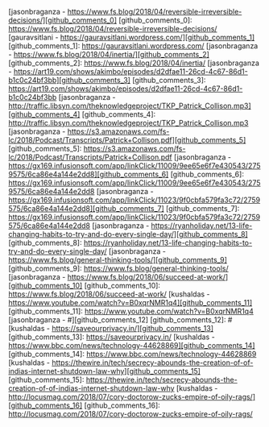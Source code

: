 [jasonbraganza - https://www.fs.blog/2018/04/reversible-irreversible-decisions/][github_comments_0]
[github_comments_0]: https://www.fs.blog/2018/04/reversible-irreversible-decisions/
[gauravsitlani - https://gauravsitlani.wordpress.com/][github_comments_1]
[github_comments_1]: https://gauravsitlani.wordpress.com/
[jasonbraganza - https://www.fs.blog/2018/04/inertia/][github_comments_2]
[github_comments_2]: https://www.fs.blog/2018/04/inertia/
[jasonbraganza - https://art19.com/shows/akimbo/episodes/d2dfae11-26cd-4c67-86d1-b1c0c24bf3bb][github_comments_3]
[github_comments_3]: https://art19.com/shows/akimbo/episodes/d2dfae11-26cd-4c67-86d1-b1c0c24bf3bb
[jasonbraganza - http://traffic.libsyn.com/theknowledgeproject/TKP_Patrick_Collison.mp3][github_comments_4]
[github_comments_4]: http://traffic.libsyn.com/theknowledgeproject/TKP_Patrick_Collison.mp3
[jasonbraganza - https://s3.amazonaws.com/fs-lc/2018/Podcast/Transcripts/Patrick+Collison.pdf][github_comments_5]
[github_comments_5]: https://s3.amazonaws.com/fs-lc/2018/Podcast/Transcripts/Patrick+Collison.pdf
[jasonbraganza - https://gx169.infusionsoft.com/app/linkClick/11009/9ee65e6f7e430543/2759575/6ca86e4a144e2dd8][github_comments_6]
[github_comments_6]: https://gx169.infusionsoft.com/app/linkClick/11009/9ee65e6f7e430543/2759575/6ca86e4a144e2dd8
[jasonbraganza - https://gx169.infusionsoft.com/app/linkClick/11023/9f0cbfa579fa3c72/2759575/6ca86e4a144e2dd8][github_comments_7]
[github_comments_7]: https://gx169.infusionsoft.com/app/linkClick/11023/9f0cbfa579fa3c72/2759575/6ca86e4a144e2dd8
[jasonbraganza - https://ryanholiday.net/13-life-changing-habits-to-try-and-do-every-single-day/][github_comments_8]
[github_comments_8]: https://ryanholiday.net/13-life-changing-habits-to-try-and-do-every-single-day/
[jasonbraganza - https://www.fs.blog/general-thinking-tools/][github_comments_9]
[github_comments_9]: https://www.fs.blog/general-thinking-tools/
[jasonbraganza - https://www.fs.blog/2018/06/succeed-at-work/][github_comments_10]
[github_comments_10]: https://www.fs.blog/2018/06/succeed-at-work/
[kushaldas - https://www.youtube.com/watch?v=B0xqrNMR1q4][github_comments_11]
[github_comments_11]: https://www.youtube.com/watch?v=B0xqrNMR1q4
[jasonbraganza - #][github_comments_12]
[github_comments_12]: #
[kushaldas - https://saveourprivacy.in/][github_comments_13]
[github_comments_13]: https://saveourprivacy.in/
[kushaldas - https://www.bbc.com/news/technology-44628869][github_comments_14]
[github_comments_14]: https://www.bbc.com/news/technology-44628869
[kushaldas - https://thewire.in/tech/secrecy-abounds-the-creation-of-of-indias-internet-shutdown-law-why][github_comments_15]
[github_comments_15]: https://thewire.in/tech/secrecy-abounds-the-creation-of-of-indias-internet-shutdown-law-why
[kushaldas - http://locusmag.com/2018/07/cory-doctorow-zucks-empire-of-oily-rags/][github_comments_16]
[github_comments_16]: http://locusmag.com/2018/07/cory-doctorow-zucks-empire-of-oily-rags/
